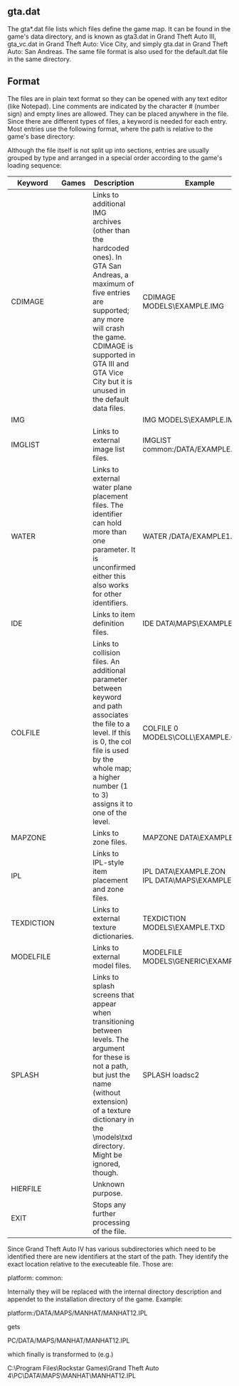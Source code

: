 ## gta.dat

The gta*.dat file lists which files define the game map. It can be found in the game's data directory, and is known as gta3.dat in Grand Theft Auto III, gta_vc.dat in Grand Theft Auto: Vice City, and simply gta.dat in Grand Theft Auto: San Andreas. The same file format is also used for the default.dat file in the same directory.

## Format
The files are in plain text format so they can be opened with any text editor (like Notepad). Line comments are indicated by the character # (number sign) and empty lines are allowed. They can be placed anywhere in the file. Since there are different types of files, a keyword is needed for each entry. Most entries use the following format, where the path is relative to the game's base directory:

<keyword> <path>

Although the file itself is not split up into sections, entries are usually grouped by type and arranged in a special order according to the game's loading sequence:

Keyword | Games | Description | Example
------- | ----- | ----------- | -------
CDIMAGE | <img src="http://aux.iconspalace.com/uploads/gta-iii-icon-128.png" width="16" height= "16"><img src="https://steamuserimages-a.akamaihd.net/ugc/884253767815809101/E12B2FBA58134B56A8B7D046F5109390D1C06F2C/" width="16" height= "16"> | Links to additional IMG archives (other than the hardcoded ones). In GTA San Andreas, a maximum of five entries are supported; any more will crash the game. CDIMAGE is supported in GTA III and GTA Vice City but it is unused in the default data files. | CDIMAGE MODELS\EXAMPLE.IMG
IMG | <img src="https://www.gtainside.com/downloads/picr/2017-08/1503174392_gta_sa.jpg" width="16" height= "16"><img src="http://files.softicons.com/download/game-icons/gta-iv-icons-by-th3-prophetman/ico/IV.ico" width="16" height= "16"> | | IMG MODELS\EXAMPLE.IMG
IMGLIST | <img src="http://files.softicons.com/download/game-icons/gta-iv-icons-by-th3-prophetman/ico/IV.ico" width="16" height= "16"> | Links to external image list files. | IMGLIST common:/DATA/EXAMPLE.TXT
WATER | <img src="http://files.softicons.com/download/game-icons/gta-iv-icons-by-th3-prophetman/ico/IV.ico" width="16" height= "16"> | Links to external water plane placement files. The identifier can hold more than one parameter. It is unconfirmed either this also works for other identifiers. | WATER /DATA/EXAMPLE1.DAT
IDE | <img src="http://aux.iconspalace.com/uploads/gta-iii-icon-128.png" width="16" height= "16"><img src="https://steamuserimages-a.akamaihd.net/ugc/884253767815809101/E12B2FBA58134B56A8B7D046F5109390D1C06F2C/" width="16" height= "16"><img src="https://www.gtainside.com/downloads/picr/2017-08/1503174392_gta_sa.jpg" width="16" height= "16"><img src="http://files.softicons.com/download/game-icons/gta-iv-icons-by-th3-prophetman/ico/IV.ico" width="16" height= "16"> | Links to item definition files. | IDE DATA\MAPS\EXAMPLE.IDE
COLFILE | <img src="http://aux.iconspalace.com/uploads/gta-iii-icon-128.png" width="16" height= "16"><img src="https://steamuserimages-a.akamaihd.net/ugc/884253767815809101/E12B2FBA58134B56A8B7D046F5109390D1C06F2C/" width="16" height= "16"><img src="https://www.gtainside.com/downloads/picr/2017-08/1503174392_gta_sa.jpg" width="16" height= "16"> | Links to collision files. An additional parameter between keyword and path associates the file to a level. If this is 0, the col file is used by the whole map; a higher number (1 to 3) assigns it to one of the level. | COLFILE 0 MODELS\COLL\EXAMPLE.COL
MAPZONE | <img src="http://aux.iconspalace.com/uploads/gta-iii-icon-128.png" width="16" height= "16"> | Links to zone files. | MAPZONE DATA\EXAMPLE.ZON
IPL | <img src="http://aux.iconspalace.com/uploads/gta-iii-icon-128.png" width="16" height= "16"><img src="https://steamuserimages-a.akamaihd.net/ugc/884253767815809101/E12B2FBA58134B56A8B7D046F5109390D1C06F2C/" width="16" height= "16"><img src="https://www.gtainside.com/downloads/picr/2017-08/1503174392_gta_sa.jpg" width="16" height= "16"> | Links to IPL-style item placement and zone files. |IPL DATA\EXAMPLE.ZON<br> IPL DATA\MAPS\EXAMPLE.IPL
TEXDICTION | <img src="http://aux.iconspalace.com/uploads/gta-iii-icon-128.png" width="16" height= "16"><img src="https://steamuserimages-a.akamaihd.net/ugc/884253767815809101/E12B2FBA58134B56A8B7D046F5109390D1C06F2C/" width="16" height= "16"><img src="https://www.gtainside.com/downloads/picr/2017-08/1503174392_gta_sa.jpg" width="16" height= "16"> | Links to external texture dictionaries. | TEXDICTION MODELS\EXAMPLE.TXD
MODELFILE | <img src="http://aux.iconspalace.com/uploads/gta-iii-icon-128.png" width="16" height= "16"><img src="https://steamuserimages-a.akamaihd.net/ugc/884253767815809101/E12B2FBA58134B56A8B7D046F5109390D1C06F2C/" width="16" height= "16"><img src="https://www.gtainside.com/downloads/picr/2017-08/1503174392_gta_sa.jpg" width="16" height= "16"> | Links to external model files. | MODELFILE MODELS\GENERIC\EXAMPLE.DFF
SPLASH | <img src="http://aux.iconspalace.com/uploads/gta-iii-icon-128.png" width="16" height= "16"><img src="https://steamuserimages-a.akamaihd.net/ugc/884253767815809101/E12B2FBA58134B56A8B7D046F5109390D1C06F2C/" width="16" height= "16"><img src="https://www.gtainside.com/downloads/picr/2017-08/1503174392_gta_sa.jpg" width="16" height= "16"> | Links to splash screens that appear when transitioning between levels. The argument for these is not a path, but just the name (without extension) of a texture dictionary in the \models\txd directory. Might be ignored, though. | SPLASH loadsc2
HIERFILE | <img src="http://aux.iconspalace.com/uploads/gta-iii-icon-128.png" width="16" height= "16"><img src="https://steamuserimages-a.akamaihd.net/ugc/884253767815809101/E12B2FBA58134B56A8B7D046F5109390D1C06F2C/" width="16" height= "16"><img src="https://www.gtainside.com/downloads/picr/2017-08/1503174392_gta_sa.jpg" width="16" height= "16"> | Unknown purpose. |
EXIT | <img src="http://aux.iconspalace.com/uploads/gta-iii-icon-128.png" width="16" height= "16"><img src="https://steamuserimages-a.akamaihd.net/ugc/884253767815809101/E12B2FBA58134B56A8B7D046F5109390D1C06F2C/" width="16" height= "16"><img src="https://www.gtainside.com/downloads/picr/2017-08/1503174392_gta_sa.jpg" width="16" height= "16"> | Stops any further processing of the file. | 	

Since Grand Theft Auto IV has various subdirectories which need to be identified there are new identifiers at the start of the path. They identify the exact location relative to the executeable file. Those are:

platform:
common:

Internally they will be replaced with the internal directory description and appendet to the installation directory of the game. Example:

platform:/DATA/MAPS/MANHAT/MANHAT12.IPL 

gets

PC/DATA/MAPS/MANHAT/MANHAT12.IPL 

which finally is transformed to (e.g.)

C:\Program Files\Rockstar Games\Grand Theft Auto 4\PC\DATA\MAPS\MANHAT\MANHAT12.IPL
